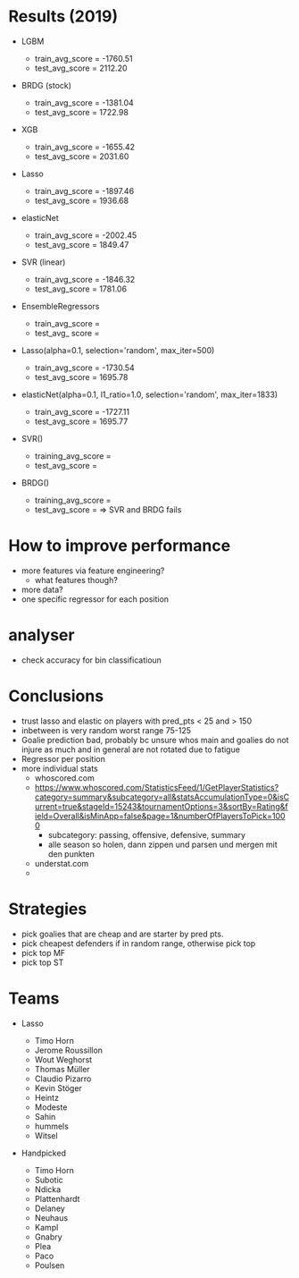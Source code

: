 # Results (2019)
* LGBM
	* train_avg_score = -1760.51
	* test_avg_score = 2112.20
* BRDG (stock)
	* train_avg_score = -1381.04
	* test_avg_score = 1722.98
* XGB
	* train_avg_score = -1655.42
	* test_avg_score = 2031.60
* Lasso
	* train_avg_score = -1897.46
	* test_avg_score = 1936.68
* elasticNet
	* train_avg_score = -2002.45
	* test_avg_score = 1849.47
* SVR (linear)
	* train_avg_score = -1846.32
	* test_avg_score = 1781.06
* EnsembleRegressors
	* train_avg_score = 
	* test_avg_ score =

* Lasso(alpha=0.1, selection='random', max_iter=500)
	* train_avg_score = -1730.54
	* test_avg_score = 1695.78
* elasticNet(alpha=0.1, l1_ratio=1.0, selection='random', max_iter=1833)
	* train_avg_score = -1727.11
	* test_avg_score = 1695.77
* SVR()
	* training_avg_score =
	* test_avg_score =
* BRDG()
	* training_avg_score = 
	* test_avg_score = 
=> SVR and BRDG fails

# How to improve performance
* more features via feature engineering?
	* what features though?
* more data?
* one specific regressor for each position

# analyser
* check accuracy for bin classificatioun

# Conclusions
* trust lasso and elastic on players with pred_pts < 25 and > 150
* inbetween is very random worst range 75-125
* Goalie prediction bad, probably bc unsure whos main and goalies do not injure as much and in general are not rotated due to fatigue
* Regressor per position
* more individual stats
	* whoscored.com
	* https://www.whoscored.com/StatisticsFeed/1/GetPlayerStatistics?category=summary&subcategory=all&statsAccumulationType=0&isCurrent=true&stageId=15243&tournamentOptions=3&sortBy=Rating&field=Overall&isMinApp=false&page=1&numberOfPlayersToPick=1000
		* subcategory: passing, offensive, defensive, summary
		* alle season so holen, dann zippen und parsen und mergen mit den punkten
	* understat.com
	* 

# Strategies
* pick goalies that are cheap and are starter by pred pts.
* pick cheapest defenders if in random range, otherwise pick top
* pick top MF
* pick top ST

# Teams
* Lasso
	* Timo Horn
	* Jerome Roussillon
	* Wout Weghorst
	* Thomas Müller
	* Claudio Pizarro
	* Kevin Stöger
	* Heintz
	* Modeste
	* Sahin
	* hummels
	* Witsel 

* Handpicked
	* Timo Horn
	* Subotic
	* Ndicka
	* Plattenhardt
	* Delaney
	* Neuhaus
	* Kampl
	* Gnabry
	* Plea
	* Paco
	* Poulsen
